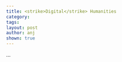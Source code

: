 ```yaml
---
title: <strike>Digital</strike> Humanities
category: 
tags: 
layout: post
author: anj
shown: true
---
```


...
